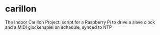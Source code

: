# carillon
The Indoor Carillon Project: script for a Raspberry Pi to drive a slave clock and a MIDI glockenspiel on schedule, synced to NTP
